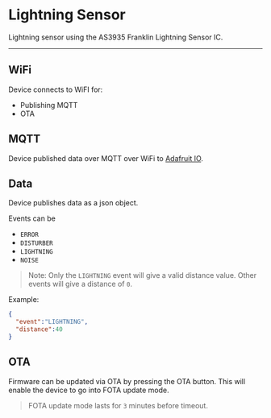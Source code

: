# Lightning Sensor

Lightning sensor using the AS3935 Franklin Lightning Sensor IC.

***

## WiFi

Device connects to WiFI for:

* Publishing MQTT
* OTA

## MQTT

Device published data over MQTT over WiFi to [Adafruit IO](https://io.adafruit.com).

## Data

Device publishes data as a json object.

Events can be

* `ERROR`
* `DISTURBER`
* `LIGHTNING`
* `NOISE`

>Note: Only the `LIGHTNING` event will give a valid distance value. Other events will give a distance of `0`.

Example:

```json
{
  "event":"LIGHTNING",
  "distance":40
}
```

## OTA

Firmware can be updated via OTA by pressing the OTA button. This will enable the device to go into FOTA update mode.

>FOTA update mode lasts for `3` minutes before timeout.
